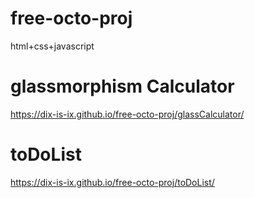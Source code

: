 # free-octo-proj
html+css+javascript

# glassmorphism Calculator
https://dix-is-ix.github.io/free-octo-proj/glassCalculator/

# toDoList
https://dix-is-ix.github.io/free-octo-proj/toDoList/
